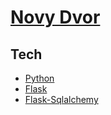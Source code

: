 # [Novy Dvor](https://novydvor.herokuapp.com/) 
## Tech
- [Python](https://www.python.org/)
- [Flask](https://flask.palletsprojects.com/en/2.1.x/)
- [Flask-Sqlalchemy](https://flask-sqlalchemy.palletsprojects.com/en/2.x/)
